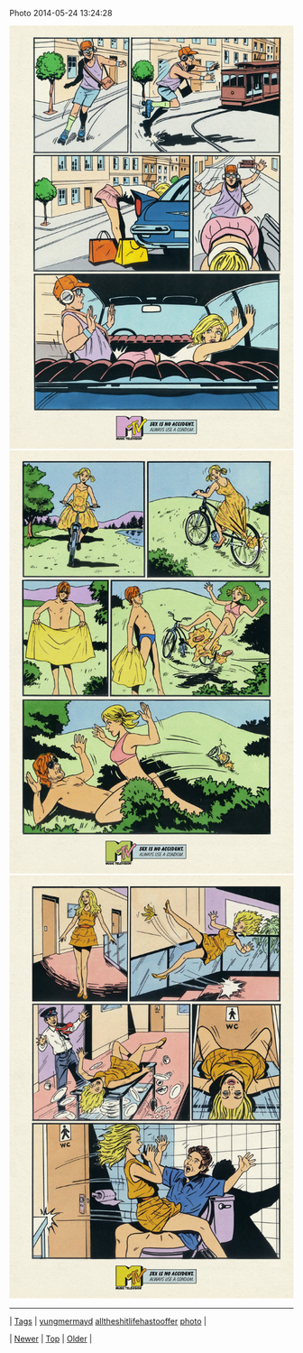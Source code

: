 <!--
title: Photo 2014-05-24 13
date: 2020-06-28T15:27:00.302Z
tags: yungmermayd, alltheshitlifehastooffer, photo
-->


Photo 2014-05-24 13:24:28

![](86688354353-0.jpg)
![](86688354353-1.jpg)
![](86688354353-2.jpg)

<!--BOTTOM-POST-NAVIGATION-->
---

| [Tags](tags.md) | [yungmermayd](tag-yungmermayd.md) [alltheshitlifehastooffer](tag-alltheshitlifehastooffer.md) [photo](tag-photo.md) |

| [Newer](86675251805.md) | [Top](index.md) | [Older](86704384694.md) |